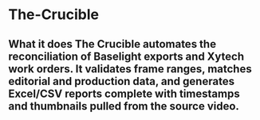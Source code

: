 # The-Crucible
 ## What it does **The Crucible** automates the reconciliation of Baselight exports and Xytech work orders.   It validates frame ranges, matches editorial and production data, and generates   Excel/CSV reports complete with **timestamps and thumbnails** pulled from the source video.  
